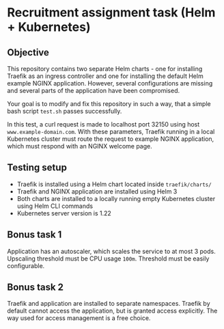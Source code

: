 # Recruitment assignment task (Helm + Kubernetes)

## Objective

This repository contains two separate Helm charts - one for installing Traefik as an ingress controller
and one for installing the default Helm example NGINX application. However, several configurations are missing
and several parts of the application have been compromised.

Your goal is to modify and fix this repository in such a way, that a simple bash script `test.sh` passes successfully.

In this test, a curl request is made to localhost port 32150 using host `www.example-domain.com`. With these parameters,
Traefik running in a local Kubernetes cluster must route the request to example NGINX application, which must respond
with an NGINX welcome page.

## Testing setup

- Traefik is installed using a Helm chart located inside `traefik/charts/`
- Traefik and NGINX application are installed using Helm 3
- Both charts are installed to a locally running empty Kubernetes cluster using Helm CLI commands
- Kubernetes server version is 1.22

## Bonus task 1

Application has an autoscaler, which scales the service to at most 3 pods. Upscaling threshold must be
CPU usage `100m`. Threshold must be easily configurable.

## Bonus task 2

Traefik and application are installed to separate namespaces. Traefik by default cannot access the application,
but is granted access explicitly. The way used for access management is a free choice.
